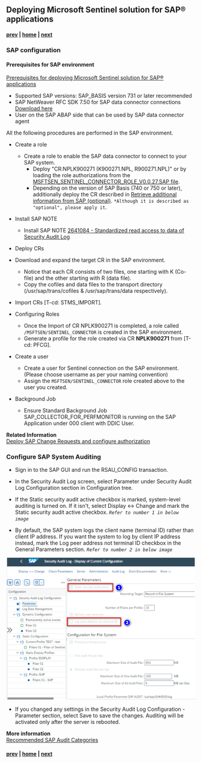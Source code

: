 ## Deploying Microsoft Sentinel solution for SAP® applications

#### [prev](./SentinelSAPSolution.md) | [home](./introduction.md)  | [next](./DataConnector.md)

### SAP configuration

#### Prerequisites for SAP environment

[Prerequisites for deploying Microsoft Sentinel solution for SAP® applications](https://learn.microsoft.com/en-us/azure/sentinel/sap/prerequisites-for-deploying-sap-continuous-threat-monitoring#create-and-configure-a-role-required)

- Supported SAP versions: SAP_BASIS version 731 or later recommended
- SAP NetWeaver RFC SDK 7.50 for SAP data connector connections [Download here](https://me.sap.com/notes/2573790)
- User on the SAP ABAP side that can be used by SAP data connector agent

All the following procedures are performed in the SAP environment.

- Create a role
  - Create a role to enable the SAP data connector to connect to your SAP system.
    - Deploy "CR:NPLK900271 (K900271.NPL, R900271.NPL)" or by loading the role authorizations from the [MSFTSEN_SENTINEL_CONNECTOR_ROLE_V0.0.27.SAP file](https://github.com/Azure/Azure-Sentinel/tree/master/Solutions/SAP/Sample%20Authorizations%20Role%20File).
    - Depending on the version of SAP Basis (740 or 750 or later), additionally deploy the CR described in [Retrieve additional information from SAP (optional)](https://learn.microsoft.com/en-us/azure/sentinel/sap/prerequisites-for-deploying-sap-continuous-threat-monitoring#retrieve-additional-information-from-sap-optional). `*Although it is described as "optional", please apply it`.

- Install SAP NOTE
  - Install SAP NOTE [2641084 - Standardized read access to data of Security Audit Log](https://me.sap.com/notes/2641084)
- Deploy CRs
- Download and expand the target CR in the SAP environment.
  - Notice that each CR consists of two files, one starting with K (Co-file) and the other starting with R (data file).
  - Copy the cofiles and data files to the transport directory (/usr/sap/trans/cofiles & /usr/sap/trans/data respectively).  
- Import CRs [T-cd: STMS_IMPORT].
- Configuring Roles
  - Once the Import of CR NPLK900271 is completed, a role called `/MSFTSEN/SENTINEL_CONNECTOR` is created in the SAP environment.
  - Generate a profile for the role created via CR **NPLK900271** from [T-cd: PFCG].
- Create a user
  - Create a user for Sentinel connection on the SAP environment. (Please choose username as per your naming convention)
  - Assign the `MSFTSEN/SENTINEL_CONNECTOR` role created above to the user you created.

- Background Job
  - Ensure Standard Background Job SAP_COLLECTOR_FOR_PERFMONITOR is running on the SAP Application under 000 client with DDIC User.


**Related Information** </br>
[Deploy SAP Change Requests and configure authorization](https://learn.microsoft.com/en-us/azure/sentinel/sap/preparing-sap)  


### Configure SAP System Auditing

- Sign in to the SAP GUI and run the RSAU_CONFIG transaction.

- In the Security Audit Log screen, select Parameter under Security Audit Log Configuration section in Configuration tree.

- If the Static security audit active checkbox is marked, system-level auditing is turned on. If it isn't, select Display <-> Change and mark the Static security audit active checkbox. *`Refer to number 1 in below image`*

- By default, the SAP system logs the client name (terminal ID) rather than client IP address. If you want the system to log by client IP address instead, mark the Log peer address not terminal ID checkbox in the General Parameters section. *`Refer to number 2 in below image`*

![RSAU_CONFIG](/content/sap-on-azure/images/RSAU_CONFIG.png)

- If you changed any settings in the Security Audit Log Configuration - Parameter section, select Save to save the changes. Auditing will be activated only after the server is rebooted.


**More information** </br>
[Recommended SAP Audit Categories](https://learn.microsoft.com/en-us/azure/sentinel/sap/configure-audit#recommended-audit-categories)
</br>
#### [prev](./SentinelSAPSolution.md) | [home](./introduction.md)  | [next](./DataConnector.md)
